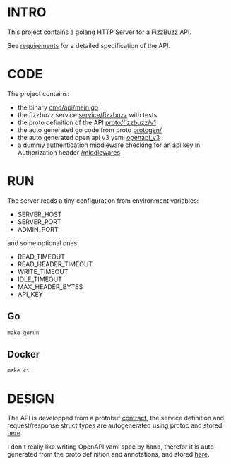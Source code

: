 # INTRO

This project contains a golang HTTP Server for a FizzBuzz API.

See [requirements](REQUIREMENTS.md) for a detailed specification of the API.

# CODE

The project contains:

- the binary [cmd/api/main.go](/cmd/api/main.go)
- the fizzbuzz service [service/fizzbuzz](/service/fizzbuzz/) with tests
- the proto definition of the API [proto/fizzbuzz/v1](/proto/fizzbuzz/v1/)
- the auto generated go code from proto [protogen/](/protogen/)
- the auto generated open api v3 yaml [openapi_v3](/openapi_v3/)
- a dummy authentication middleware checking for an api key in Authorization header [/middlewares](/middlewares/authn/)

# RUN

The server reads a tiny configuration from environment variables:
- SERVER_HOST
- SERVER_PORT
- ADMIN_PORT

and some optional ones:
- READ_TIMEOUT
- READ_HEADER_TIMEOUT
- WRITE_TIMEOUT
- IDLE_TIMEOUT
- MAX_HEADER_BYTES
- API_KEY

## Go
```make gorun```

## Docker
```make ci```

# DESIGN

The API is developped from a protobuf [contract](/proto/fizzbuzz/v1/service.proto),
the service definition and request/response struct types are autogenerated using
protoc and stored [here](/protogen/fizzbuzz/v1/).

I don't really like writing OpenAPI yaml spec by hand, therefor it is auto-generated from
the proto definition and annotations, and stored [here](/openapi_v3/openapi.yaml).